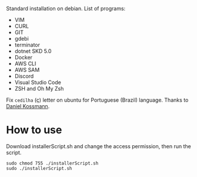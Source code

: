 Standard installation on debian. List of programs:
* VIM
* CURL
* GIT
* gdebi
* terminator
* dotnet SKD 5.0
* Docker
* AWS CLI
* AWS SAM
* Discord
* Visual Studio Code
* ZSH and Oh My Zsh

Fix `cedilha` (ç) letter on ubuntu for Portuguese (Brazil) language. Thanks to [Daniel Kossmann](https://www.danielkossmann.com/ajeitando-cedilha-errado-ubuntu-linux/).

# How to use

Download installerScript.sh and change the access permission, then run the script.
```
sudo chmod 755 ./installerScript.sh
sudo ./installerScript.sh
```
